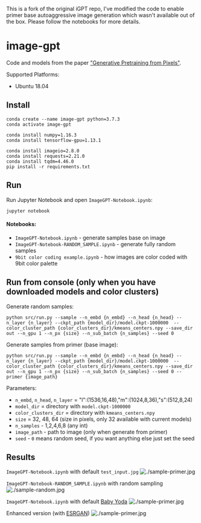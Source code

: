 This is a fork of the original iGPT repo, I've modified the code to enable primer base autoaggressive image generation which wasn't available out of the box. Please follow the notebooks for more details.

# image-gpt

Code and models from the paper ["Generative Pretraining from Pixels"](https://cdn.openai.com/papers/Generative_Pretraining_from_Pixels_V2.pdf).

Supported Platforms:

- Ubuntu 18.04

## Install

```shell
conda create --name image-gpt python=3.7.3
conda activate image-gpt

conda install numpy=1.16.3
conda install tensorflow-gpu=1.13.1

conda install imageio=2.8.0
conda install requests=2.21.0
conda install tqdm=4.46.0
pip install -r requirements.txt
```


## Run 
Run Jupyter Notebook and open `ImageGPT-Notebook.ipynb`:
```shell
jupyter notebook
```

#### Notebooks:

- `ImageGPT-Notebook.ipynb` - generate samples base on image
- `ImageGPT-Notebook-RANDOM_SAMPLE.ipynb` - generate fully random samples
- `9bit color coding example.ipynb` - how images are color coded with 9bit color palette

## Run from console (only when you have downloaded models and color clusters)

Generate random samples:
```shell
python src/run.py --sample --n_embd {n_embd} --n_head {n_head} --n_layer {n_layer} --ckpt_path {model_dir}/model.ckpt-1000000  --color_cluster_path {color_clusters_dir}/kmeans_centers.npy --save_dir out --n_gpu 1 --n_px {size} --n_sub_batch {n_samples} --seed 0
```

Generate samples from primer (base image):
```shell
python src/run.py --sample --n_embd {n_embd} --n_head {n_head} --n_layer {n_layer} --ckpt_path {model_dir}/model.ckpt-1000000  --color_cluster_path {color_clusters_dir}/kmeans_centers.npy --save_dir out --n_gpu 1 --n_px {size} --n_sub_batch {n_samples} --seed 0 --primer {image_path}
```

Parameters:
- `n_embd`, `n_head`, `n_layer` = "l":(1536,16,48),"m":(1024,8,36),"s":(512,8,24)
- `model_dir` = directory with `model.ckpt-1000000`
- `color_clusters_dir` = directory with `kmeans_centers.npy`
- `size` = 32, 48, 64 (size in pixels, only 32 available with current models)
- `n_samples` - 1,2,4,6,8 (any int)
- `image_path` - path to image (only when generate from primer)
- `seed` - `0` means random seed, if you want anything else just set the seed  

## Results

`ImageGPT-Notebook.ipynb` with default `test_input.jpg`
![./sample-primer.jpg](generated/sample-primer.png)

`ImageGPT-Notebook-RANDOM_SAMPLE.ipynb` with random sampling
![./sample-random.jpg](generated/sample-random.png)

`ImageGPT-Notebook.ipynb` with default [Baby Yoda](https://www.vectorkhazana.com/assets/images/products/Disney-Baby-Yoda-Disney.jpg)
![./sample-primer.jpg](generated/yoda-gen.png)

Enhanced version (with [ESRGAN](https://github.com/xinntao/ESRGAN#esrgan-enhanced-srgan-rocket-basicsredvr))
![./sample-primer.jpg](generated/yoda-ench.png)
